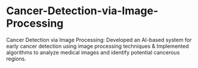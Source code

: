 # Cancer-Detection-via-Image-Processing
Cancer Detection via Image Processing: Developed an AI-based system for early cancer detection using image processing techniques &amp; Implemented algorithms to analyze medical images and identify potential cancerous regions. 
